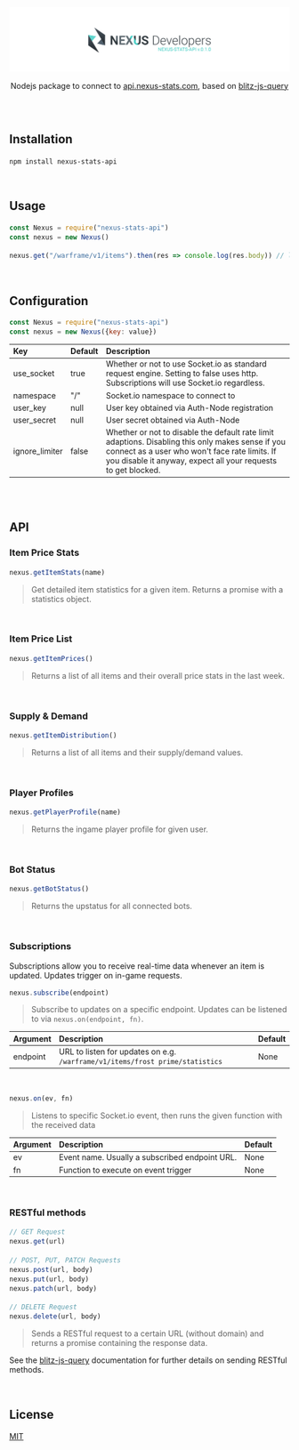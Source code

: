 [![Nexus Stats API Package](/banner.png)](https://github.com/nexus-devs)

<p align="center">Nodejs package to connect to <a href="https://nexus-stats.com">api.nexus-stats.com</a>, based on <a href="https://github.com/nexus-devs/npm-blitz-query">blitz-js-query</a></p>

##

<br>

## Installation
`npm install nexus-stats-api`

<br>

## Usage
```js
const Nexus = require("nexus-stats-api")
const nexus = new Nexus()

nexus.get("/warframe/v1/items").then(res => console.log(res.body)) // list of all stored items
```

<br>

## Configuration
```javascript
const Nexus = require("nexus-stats-api")
const nexus = new Nexus({key: value})
```

| Key           | Default         | Description   |
|:------------- |:------------- |:------------- |
| use_socket | true | Whether or not to use Socket.io as standard request engine. Setting to false uses http. Subscriptions will use Socket.io regardless. |
| namespace | "/" | Socket.io namespace to connect to |
| user_key | null | User key obtained via Auth-Node registration |
| user_secret | null | User secret obtained via Auth-Node |
| ignore_limiter | false | Whether or not to disable the default rate limit adaptions. Disabling this only makes sense if you connect as a user who won't face rate limits. If you disable it anyway, expect all your requests to get blocked. |

<br>
<br>

## API
### Item Price Stats
```js
nexus.getItemStats(name)
```
>Get detailed item statistics for a given item. Returns a promise with a statistics object.

<br>

### Item Price List
```js
nexus.getItemPrices()
```
>Returns a list of all items and their overall price stats in the last week.

<br>

### Supply & Demand
```js
nexus.getItemDistribution()
```
>Returns a list of all items and their supply/demand values.

<br>

### Player Profiles
```js
nexus.getPlayerProfile(name)
```
>Returns the ingame player profile for given user.

<br>

### Bot Status
```js
nexus.getBotStatus()
```
>Returns the upstatus for all connected bots.

<br>

### Subscriptions
Subscriptions allow you to receive real-time data whenever an item is updated. Updates trigger on in-game requests.

```js
nexus.subscribe(endpoint)
```
>Subscribe to updates on a specific endpoint. Updates can be listened to via `nexus.on(endpoint, fn)`.

| Argument | Description | Default |
|:------------- |:------------- |:------------- |
| endpoint | URL to listen for updates on e.g. `/warframe/v1/items/frost prime/statistics` | None |

<br>

```js
nexus.on(ev, fn)
```
>Listens to specific Socket.io event, then runs the given function with the received data

| Argument | Description | Default |
|:------------- |:------------- |:------------- |
| ev | Event name. Usually a subscribed endpoint URL. | None |
| fn | Function to execute on event trigger | None |

<br>

### RESTful methods
```js
// GET Request
nexus.get(url)

// POST, PUT, PATCH Requests
nexus.post(url, body)
nexus.put(url, body)
nexus.patch(url, body)

// DELETE Request
nexus.delete(url, body)
```
>Sends a RESTful request to a certain URL (without domain) and returns a promise containing the response data.

See the [blitz-js-query](https://github.com/nexus-devs/npm-blitz-query) documentation for further details on sending RESTful methods.

<br>

## License
[MIT](https://github.com/nexus-devs/npm-blitz-query/blob/master/LICENSE.md)
